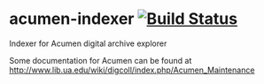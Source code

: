 # acumen-indexer [![Build Status](https://travis-ci.org/AcumenProject/acumen-indexer.svg?branch=master)](https://travis-ci.org/AcumenProject/acumen-indexer)
Indexer for Acumen digital archive explorer

Some documentation for Acumen can be found at http://www.lib.ua.edu/wiki/digcoll/index.php/Acumen_Maintenance
